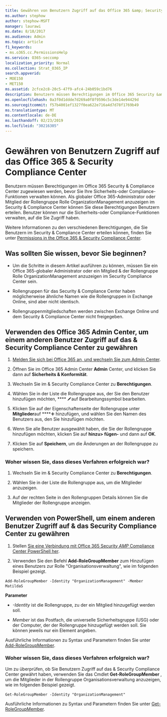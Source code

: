 ```yaml
---
title: Gewähren von Benutzern Zugriff auf das Office 365 &amp; Security Compliance Center
ms.author: stephow
author: stephow-MSFT
manager: laurawi
ms.date: 8/18/2017
ms.audience: Admin
ms.topic: article
f1_keywords:
- ms.o365.cc.PermissionsHelp
ms.service: O365-seccomp
localization_priority: Normal
ms.collection: Strat_O365_IP
search.appverid:
- MOE150
- MET150
ms.assetid: 2cfce2c8-20c5-47f9-afc4-24b059c1bd76
description: Benutzern müssen Berechtigungen im Office 365 Security &amp; Compliance Center zugewiesen werden, bevor Sie Ihre Sicherheits-oder Compliance-Funktionen verwalten können.
ms.openlocfilehash: 0a3f0d1ddde7d269a0f8f9596c5c3de14e94429d
ms.sourcegitcommit: f57b4001ef1327f0ea622e716a4d7d78f1769b49
ms.translationtype: MT
ms.contentlocale: de-DE
ms.lasthandoff: 02/23/2019
ms.locfileid: "30216305"
---
```

# <a name="give-users-access-to-the-office-365-security-amp-compliance-center"></a>Gewähren von Benutzern Zugriff auf das Office 365 &amp; Security Compliance Center

Benutzern müssen Berechtigungen im Office 365 Security &amp; Compliance Center zugewiesen werden, bevor Sie Ihre Sicherheits-oder Compliance-Funktionen verwalten können. Als globaler Office 365-Administrator oder Mitglied der Rollengruppe Rolle OrganizationManagement anzuzeigen im Security &amp; Compliance Center können Sie diese Berechtigungen Benutzern erteilen. Benutzer können nur die Sicherheits-oder Compliance-Funktionen verwalten, auf die Sie Zugriff haben. 
  
Weitere Informationen zu den verschiedenen Berechtigungen, die Sie Benutzern im Security &amp; Compliance Center erteilen können, finden Sie unter [Permissions in the Office 365 &amp; Security Compliance Center](permissions-in-the-security-and-compliance-center.md).
  
## <a name="what-do-you-need-to-know-before-you-begin"></a>Was sollten Sie wissen, bevor Sie beginnen?

- Um die Schritte in diesem Artikel ausführen zu können, müssen Sie ein Office 365-globaler Administrator oder ein Mitglied &amp; der Rollengruppe Rolle OrganizationManagement anzuzeigen im Security Compliance Center sein.
    
- Rollengruppen für das Security &amp; Compliance Center haben möglicherweise ähnliche Namen wie die Rollengruppen in Exchange Online, sind aber nicht identisch. 
    
- Rollengruppenmitgliedschaften werden zwischen Exchange Online und dem Security &amp; Compliance Center nicht freigegeben.
    
## <a name="use-the-office-365-admin-center-to-give-another-user-access-to-the-security-amp-compliance-center"></a>Verwenden des Office 365 Admin Center, um einem anderen Benutzer Zugriff auf das &amp; Security Compliance Center zu gewähren

1. [Melden Sie sich bei Office 365 an, und wechseln Sie zum Admin Center](https://go.microsoft.com/fwlink/p/?LinkId=525275).
    
2. Öffnen Sie im Office 365 Admin Center **Admin** Center, und klicken Sie dann auf **Sicherheits &amp; Konformität**. 
    
3. Wechseln Sie im &amp; Security Compliance Center zu **Berechtigungen**.
    
4. Wählen Sie in der Liste die Rollengruppe aus, der Sie den Benutzer hinzufügen möchten, **** ![und klicken Sie](media/O365_MDM_CreatePolicy_EditIcon.gif)auf Bearbeitungssymbol bearbeiten.
    
5. Klicken Sie auf der Eigenschaftenseite der Rollengruppe unter **Mitglieder**auf ****![Symbol](media/ITPro-EAC-AddIcon.gif) hinzufügen, und wählen Sie den Namen des Benutzers aus, den Sie hinzufügen möchten. 
    
6. Wenn Sie alle Benutzer ausgewählt haben, die Sie der Rollengruppe hinzufügen möchten, klicken Sie auf **hinzu\> fügen-** und dann auf **OK**.
    
7. Klicken Sie auf **Speichern**, um die Änderungen an der Rollengruppe zu speichern. 
    
### <a name="how-do-you-know-this-worked"></a>Woher wissen Sie, dass dieses Verfahren erfolgreich war?

1. Wechseln Sie im &amp; Security Compliance Center zu **Berechtigungen**.
    
2. Wählen Sie in der Liste die Rollengruppe aus, um die Mitglieder anzuzeigen.
    
3. Auf der rechten Seite in den Rollengruppen Details können Sie die Mitglieder der Rollengruppe anzeigen.
    
## <a name="use-powershell-to-give-another-user-access-to-the-security-amp-compliance-center"></a>Verwenden von PowerShell, um einem anderen Benutzer Zugriff auf &amp; das Security Compliance Center zu gewähren

1. Stellen [Sie eine Verbindung mit Office 365 Security _AMP_ Compliance Center PowerShell her](https://docs.microsoft.com/en-us/powershell/exchange/office-365-scc/connect-to-scc-powershell/connect-to-scc-powershell?view=exchange-ps).
    
2. Verwenden Sie den Befehl **Add-RoleGroupMember** zum Hinzufügen eines Benutzers zur Rolle "Organisationsverwaltung", wie im folgenden Beispiel gezeigt. 
    
  ```
  Add-RoleGroupMember -Identity "OrganizationManagement" -Member MatildaS
  
  ```

 **Parameter**
  
- _-Identity_ ist die Rollengruppe, zu der ein Mitglied hinzugefügt werden soll. 
    
- _Member_ ist das Postfach, die universelle Sicherheitsgruppe (USG) oder der Computer, der der Rollengruppe hinzugefügt werden soll. Sie können jeweils nur ein Element angeben. 
    
Ausführliche Informationen zu Syntax und Parametern finden Sie unter [Add-RoleGroupMember](https://go.microsoft.com/fwlink/p/?LinkId=510859).
  
### <a name="how-do-you-know-this-worked"></a>Woher wissen Sie, dass dieses Verfahren erfolgreich war?

Um zu überprüfen, ob Sie Benutzern Zugriff auf das &amp; Security Compliance Center gewährt haben, verwenden Sie das Cmdlet **Get-RoleGroupMember** , um die Mitglieder in der Rollengruppe Organisationsverwaltung anzuzeigen, wie im folgenden Beispiel gezeigt. 
  
```
Get-RoleGroupMember -Identity "OrganizationManagement"

```

Ausführliche Informationen zu Syntax und Parametern finden Sie unter [Get-RoleGroupMember](https://go.microsoft.com/fwlink/p/?LinkId=510860).
  

